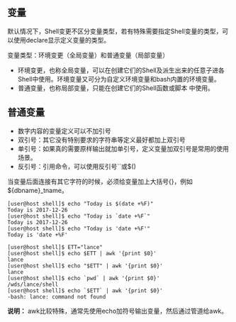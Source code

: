 ## 变量

默认情况下，Shell变更不区分变量类型，若有特殊需要指定Shell变量的类型，可以使用declare显示定义变量的类型。

变量类型：环境变更（全局变量）和普通变量（局部变量）

* 环境变更，也称全局变量，可以在创建它们的Shell及派生出来的任意子进各Shell中使用。环境变量又可分为自定义环境变量和bash内置的环境变量。
* 普通变量，也称局部变量，只能在创建它们的Shell函数或脚本 中使用。

## 普通变量

* 数字内容的变量定义可以不加引号
* 双引号：其它没有特别要求的字符串等定义最好都加上双引号
* 单引号：如果真的需要原样输出就加单引号，定义变量加双引号是常用的使用场景。
* 反引号：引用命令，可以使用反引号``或$()

当变量后面连接有其它字符的时候，必须给变量加上大括号{}，例如${dbname}_tname。

```
[user@host shell]$ echo "Today is $(date +%F)"
Today is 2017-12-26
[user@host shell]$ echo "Today is `date +%F`"
Today is 2017-12-26
[user@host shell]$ echo "Today is 'date +%F'"
Today is 'date +%F'

[user@host shell]$ ETT="lance"
[user@host shell]$ echo $ETT | awk '{print $0}'
lance
[user@host shell]$ echo "$ETT" | awk '{print $0}'
lance
[user@host shell]$ echo `pwd` | awk '{print $0}'
/wds/lance/shell
[user@host shell]$ echo `$ETT` | awk '{print $0}'
-bash: lance: command not found

```

**说明：** awk比较特殊，通常先使用echo加符号输出变量，然后通过管道给awk。
